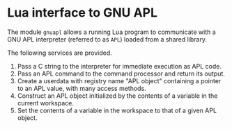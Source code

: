 Lua interface to GNU APL
========================

The module `gnuapl` allows a running Lua program to communicate with a GNU APL interpreter (referred to as `APL`) loaded from a shared library.

The following services are provided.

1. Pass a C string to the interpreter for immediate execution as APL code.
2. Pass an APL command to the command processor and return its output.
3. Create a userdata with registry name "APL object" containing a pointer to an APL value, with many access methods.
4. Construct an APL object initialized by the contents of a variable in the current workspace.
5. Set the contents of a variable in the workspace to that of a given APL object.


